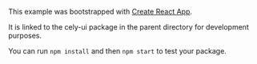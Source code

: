 This example was bootstrapped with [Create React App](https://github.com/facebook/create-react-app).

It is linked to the cely-ui package in the parent directory for development purposes.

You can run `npm install` and then `npm start` to test your package.

